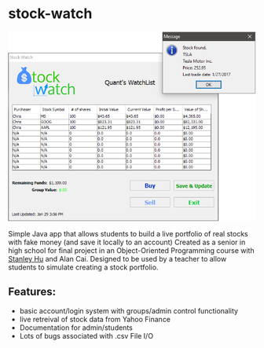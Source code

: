 # stock-watch
<p align="center"><img src="screenshot.PNG"/></p>

Simple Java app that allows students to build a live portfolio of real stocks with fake money (and save it locally to an account)
Created as a senior in high school for final project in an Object-Oriented Programming course with [Stanley Hu](https://www.linkedin.com/in/stanley-hu-39790173) and Alan Cai.
Designed to be used by a teacher to allow students to simulate creating a stock portfolio.

## Features:
- basic account/login system with groups/admin control functionality
- live retreival of stock data from Yahoo Finance
- Documentation for admin/students
- Lots of bugs associated with .csv File I/O
